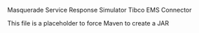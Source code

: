 Masquerade Service Response Simulator Tibco EMS Connector

This file is a placeholder to force Maven to create a JAR